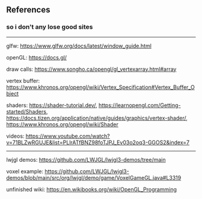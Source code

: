 ## References
### so i don't any lose good sites

---

glfw: https://www.glfw.org/docs/latest/window_guide.html

openGL: https://docs.gl/

draw calls: https://www.songho.ca/opengl/gl_vertexarray.html#array

vertex buffer: https://www.khronos.org/opengl/wiki/Vertex_Specification#Vertex_Buffer_Object

shaders: https://shader-tutorial.dev/, https://learnopengl.com/Getting-started/Shaders, https://docs.tizen.org/application/native/guides/graphics/vertex-shader/, https://www.khronos.org/opengl/wiki/Shader

videos: https://www.youtube.com/watch?v=71BLZwRGUJE&list=PLlrATfBNZ98foTJPJ_Ev03o2oq3-GGOS2&index=7

---

lwjgl demos: https://github.com/LWJGL/lwjgl3-demos/tree/main

voxel example: https://github.com/LWJGL/lwjgl3-demos/blob/main/src/org/lwjgl/demo/game/VoxelGameGL.java#L3319

unfinished wiki: https://en.wikibooks.org/wiki/OpenGL_Programming
